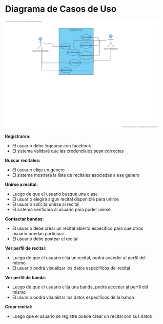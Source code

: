 # Diagrama de Casos de Uso

![Diagrama de Casos de Uso](diagrama-caso-de-uso.png)

**Registrarse:**
- El usuario debe logearse con facebook
- El sistema validará que las credenciales sean correctas

**Buscar recitales:**
- El usuario elige un genero
- El sistema mostrará la lista de recitales asociadas a ese genero

**Unirse a recital:**
- Luego de que el usuario busque una clase
- El usuario elegirá algun recital disponible para unirse
- El usuario solicita unirse al recital
- El sistema verificara al usuario para poder unirse

**Contactar bandas:**
- El usuario debe crear un recital abierto especifico para que otros usuario puedan participar
- El usuario debe postear el recital

**Ver perfil de recital**:
- Luego de que el usuario elija un recital, podrá acceder al perfil del mismo
- El usuario podrá visualizar los datos especificos del recital

**Ver perfil de banda**:
- Luego de que el usuario elija una banda, podrá acceder al perfil del mismo
- El usuario podrá visualizar los datos especificos de la banda

**Crear recital:**
- Luego que el usuario se registre puede crear un recital con sus datos